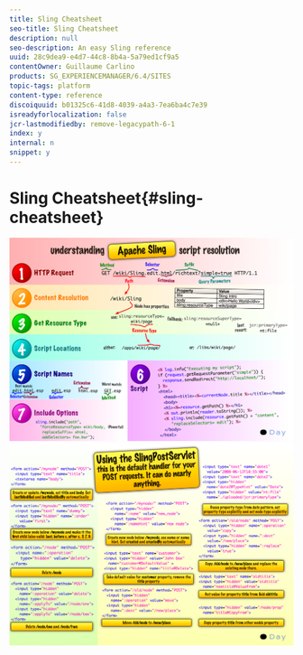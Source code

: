 ```yaml
---
title: Sling Cheatsheet
seo-title: Sling Cheatsheet
description: null
seo-description: An easy Sling reference
uuid: 28c9dea9-e4d7-44c8-8b4a-5a79ed1cf9a5
contentOwner: Guillaume Carlino
products: SG_EXPERIENCEMANAGER/6.4/SITES
topic-tags: platform
content-type: reference
discoiquuid: b01325c6-41d8-4039-a4a3-7ea6ba4c7e39
isreadyforlocalization: false
jcr-lastmodifiedby: remove-legacypath-6-1
index: y
internal: n
snippet: y
---
```


# Sling Cheatsheet{#sling-cheatsheet}

 ![](assets/chlimage_1-109.png) ![](assets/chlimage_1-110.png)

